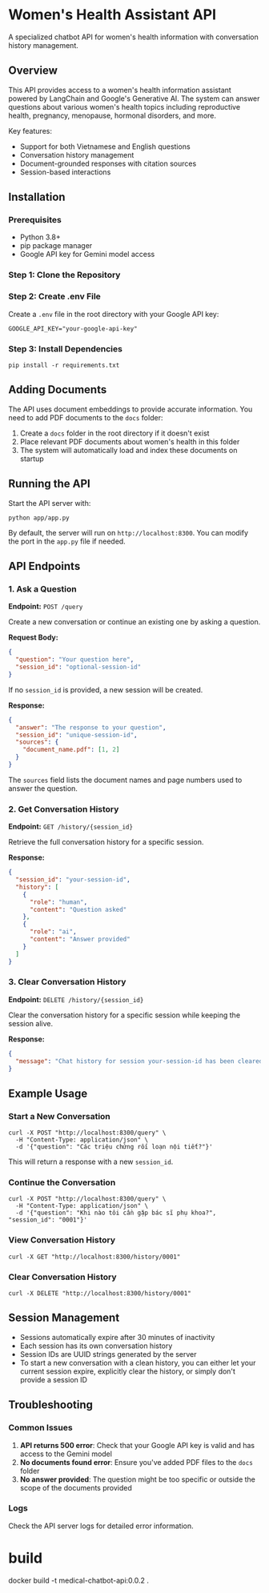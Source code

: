 
# Women's Health Assistant API

A specialized chatbot API for women's health information with conversation history management.

## Overview

This API provides access to a women's health information assistant powered by LangChain and Google's Generative AI. The system can answer questions about various women's health topics including reproductive health, pregnancy, menopause, hormonal disorders, and more.

Key features:
- Support for both Vietnamese and English questions
- Conversation history management
- Document-grounded responses with citation sources
- Session-based interactions

## Installation

### Prerequisites

- Python 3.8+
- pip package manager
- Google API key for Gemini model access

### Step 1: Clone the Repository


### Step 2: Create .env File

Create a `.env` file in the root directory with your Google API key:

```shell
GOOGLE_API_KEY="your-google-api-key"
```

### Step 3: Install Dependencies

```shell
pip install -r requirements.txt
```

## Adding Documents

The API uses document embeddings to provide accurate information. You need to add PDF documents to the `docs` folder:

1. Create a `docs` folder in the root directory if it doesn't exist
2. Place relevant PDF documents about women's health in this folder
3. The system will automatically load and index these documents on startup

## Running the API

Start the API server with:

```shell
python app/app.py
```

By default, the server will run on `http://localhost:8300`. You can modify the port in the `app.py` file if needed.

## API Endpoints

### 1. Ask a Question

**Endpoint:** `POST /query`

Create a new conversation or continue an existing one by asking a question.

**Request Body:**
```json
{
  "question": "Your question here",
  "session_id": "optional-session-id"
}
```

If no `session_id` is provided, a new session will be created.

**Response:**
```json
{
  "answer": "The response to your question",
  "session_id": "unique-session-id",
  "sources": {
    "document_name.pdf": [1, 2]
  }
}
```

The `sources` field lists the document names and page numbers used to answer the question.

### 2. Get Conversation History

**Endpoint:** `GET /history/{session_id}`

Retrieve the full conversation history for a specific session.

**Response:**
```json
{
  "session_id": "your-session-id",
  "history": [
    {
      "role": "human",
      "content": "Question asked"
    },
    {
      "role": "ai",
      "content": "Answer provided"
    }
  ]
}
```

### 3. Clear Conversation History

**Endpoint:** `DELETE /history/{session_id}`

Clear the conversation history for a specific session while keeping the session alive.

**Response:**
```json
{
  "message": "Chat history for session your-session-id has been cleared"
}
```

## Example Usage

### Start a New Conversation

```shell
curl -X POST "http://localhost:8300/query" \
  -H "Content-Type: application/json" \
  -d '{"question": "Các triệu chứng rối loạn nội tiết?"}'
```

This will return a response with a new `session_id`.

### Continue the Conversation

```shell
curl -X POST "http://localhost:8300/query" \
  -H "Content-Type: application/json" \
  -d '{"question": "Khi nào tôi cần gặp bác sĩ phụ khoa?", "session_id": "0001"}'
```

### View Conversation History

```shell
curl -X GET "http://localhost:8300/history/0001"
```

### Clear Conversation History

```shell
curl -X DELETE "http://localhost:8300/history/0001"
```

## Session Management

- Sessions automatically expire after 30 minutes of inactivity
- Each session has its own conversation history
- Session IDs are UUID strings generated by the server
- To start a new conversation with a clean history, you can either let your current session expire, explicitly clear the history, or simply don't provide a session ID

## Troubleshooting

### Common Issues

1. **API returns 500 error**: Check that your Google API key is valid and has access to the Gemini model
2. **No documents found error**: Ensure you've added PDF files to the `docs` folder
3. **No answer provided**: The question might be too specific or outside the scope of the documents provided

### Logs

Check the API server logs for detailed error information.

# build 
docker build -t medical-chatbot-api:0.0.2 .             